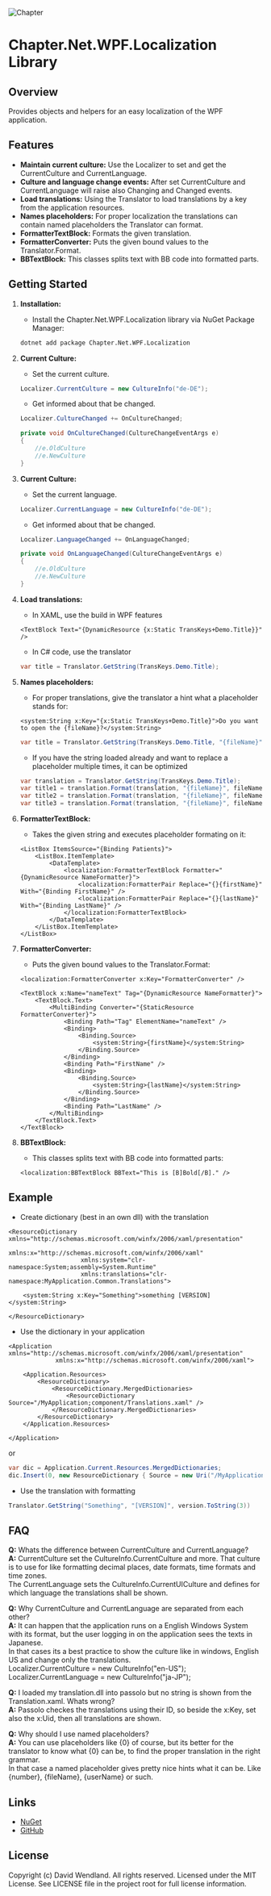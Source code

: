 ![Chapter](https://raw.githubusercontent.com/dwndland/Chapter.Net.WPF.Localization/master/Icon.png)

# Chapter.Net.WPF.Localization Library

## Overview
Provides objects and helpers for an easy localization of the WPF application.

## Features
- **Maintain current culture:** Use the Localizer to set and get the CurrentCulture and CurrentLanguage.
- **Culture and language change events:** After set CurrentCulture and CurrentLanguage will raise also Changing and Changed events.
- **Load translations:** Using the Translator to load translations by a key from the application resources.
- **Names placeholders:** For proper localization the translations can contain named placeholders the Translator can format.
- **FormatterTextBlock:** Formats the given translation.
- **FormatterConverter:** Puts the given bound values to the Translator.Format.
- **BBTextBlock:** This classes splits text with BB code into formatted parts.

## Getting Started

1. **Installation:**
    - Install the Chapter.Net.WPF.Localization library via NuGet Package Manager:
    ```bash
    dotnet add package Chapter.Net.WPF.Localization
    ```

2. **Current Culture:**
    - Set the current culture.
    ```csharp
    Localizer.CurrentCulture = new CultureInfo("de-DE");
    ```
    - Get informed about that be changed.
    ```csharp
    Localizer.CultureChanged += OnCultureChanged;

    private void OnCultureChanged(CultureChangeEventArgs e)
    {
        //e.OldCulture
        //e.NewCulture
    }
    ```

3. **Current Culture:**
    - Set the current language.
    ```csharp
    Localizer.CurrentLanguage = new CultureInfo("de-DE");
    ```
    - Get informed about that be changed.
    ```csharp
    Localizer.LanguageChanged += OnLanguageChanged;

    private void OnLanguageChanged(CultureChangeEventArgs e)
    {
        //e.OldCulture
        //e.NewCulture
    }
    ```

4. **Load translations:**
    - In XAML, use the build in WPF features
    ```xaml
    <TextBlock Text="{DynamicResource {x:Static TransKeys+Demo.Title}}" />
    ```
    - In C# code, use the translator
    ```csharp
    var title = Translator.GetString(TransKeys.Demo.Title);
    ```

5. **Names placeholders:**
    - For proper translations, give the translator a hint what a placeholder stands for:
    ```xaml
    <system:String x:Key="{x:Static TransKeys+Demo.Title}">Do you want to open the {fileName}?</system:String>
    ```
    ```csharp
    var title = Translator.GetString(TransKeys.Demo.Title, "{fileName}", fileName);
    ```
    - If you have the string loaded already and want to replace a placeholder multiple times, it can be optimized
    ```csharp
    var translation = Translator.GetString(TransKeys.Demo.Title);
    var title1 = translation.Format(translation, "{fileName}", fileName1);
    var title2 = translation.Format(translation, "{fileName}", fileName2);
    var title3 = translation.Format(translation, "{fileName}", fileName3);
    ```

6. **FormatterTextBlock:**
    - Takes the given string and executes placeholder formating on it:
    ```xaml
    <ListBox ItemsSource="{Binding Patients}">
        <ListBox.ItemTemplate>
            <DataTemplate>
                <localization:FormatterTextBlock Formatter="{DynamicResource NameFormatter}">
                    <localization:FormatterPair Replace="{}{firstName}" With="{Binding FirstName}" />
                    <localization:FormatterPair Replace="{}{lastName}" With="{Binding LastName}" />
                </localization:FormatterTextBlock>
            </DataTemplate>
        </ListBox.ItemTemplate>
    </ListBox>
    ```

7. **FormatterConverter:**
    - Puts the given bound values to the Translator.Format:
    ```xaml
    <localization:FormatterConverter x:Key="FormatterConverter" />
    
    <TextBlock x:Name="nameText" Tag="{DynamicResource NameFormatter}">
        <TextBlock.Text>
            <MultiBinding Converter="{StaticResource FormatterConverter}">
                <Binding Path="Tag" ElementName="nameText" />
                <Binding>
                    <Binding.Source>
                        <system:String>{firstName}</system:String>
                    </Binding.Source>
                </Binding>
                <Binding Path="FirstName" />
                <Binding>
                    <Binding.Source>
                        <system:String>{lastName}</system:String>
                    </Binding.Source>
                </Binding>
                <Binding Path="LastName" />
            </MultiBinding>
        </TextBlock.Text>
    </TextBlock>
    ```

8. **BBTextBlock:**
    - This classes splits text with BB code into formatted parts:
    ```xaml
    <localization:BBTextBlock BBText="This is [B]Bold[/B]." />
    ```

## Example
- Create dictionary (best in an own dll) with the translation
```xaml
<ResourceDictionary xmlns="http://schemas.microsoft.com/winfx/2006/xaml/presentation"
                    xmlns:x="http://schemas.microsoft.com/winfx/2006/xaml"
                    xmlns:system="clr-namespace:System;assembly=System.Runtime"
                    xmlns:translations="clr-namespace:MyApplication.Common.Translations">

    <system:String x:Key="Something">something [VERSION]</system:String>

</ResourceDictionary>
```
- Use the dictionary in your application
```xaml
<Application xmlns="http://schemas.microsoft.com/winfx/2006/xaml/presentation"
             xmlns:x="http://schemas.microsoft.com/winfx/2006/xaml">

    <Application.Resources>
        <ResourceDictionary>
            <ResourceDictionary.MergedDictionaries>
                <ResourceDictionary Source="/MyApplication;component/Translations.xaml" />
            </ResourceDictionary.MergedDictionaries>
        </ResourceDictionary>
    </Application.Resources>

</Application>
```
or
```csharp
var dic = Application.Current.Resources.MergedDictionaries;
dic.Insert(0, new ResourceDictionary { Source = new Uri("/MyApplication;component/Translations.xaml", UriKind.RelativeOrAbsolute) });
```
- Use the translation with formatting
```csharp
Translator.GetString("Something", "[VERSION]", version.ToString(3))
```

## FAQ
**Q:** Whats the difference between CurrentCulture and CurrentLanguage?  
**A:** CurrentCulture set the CultureInfo.CurrentCulture and more. That culture is to use for like formatting decimal places, date formats, time formats and time zones.  
The CurrentLanguage sets the CultureInfo.CurrentUICulture and defines for which language the translations shall be shown.  

**Q:** Why CurrentCulture and CurrentLanguage are separated from each other?  
**A:** It can happen that the application runs on a English Windows System with its format, but the user logging in on the application sees the texts in Japanese.  
In that cases its a best practice to show the culture like in windows, English US and change only the translations.  
Localizer.CurrentCulture = new CultureInfo("en-US");  
Localizer.CurrentLanguage = new CultureInfo("ja-JP");  

**Q:** I loaded my translation.dll into passolo but no string is shown from the Translation.xaml. Whats wrong?  
**A:** Passolo checkes the translations using their ID, so beside the x:Key, set also the x:Uid, then all translations are shown.

**Q:** Why should I use named placeholders?  
**A:** You can use placeholders like {0} of course, but its better for the translator to know what {0} can be, to find the proper translation in the right grammar.  
In that case a named placeholder gives pretty nice hints what it can be. Like {number}, {fileName}, {userName} or such.

## Links
* [NuGet](https://www.nuget.org/packages/Chapter.Net.WPF.Localization)
* [GitHub](https://github.com/dwndland/Chapter.Net.WPF.Localization)

## License
Copyright (c) David Wendland. All rights reserved.
Licensed under the MIT License. See LICENSE file in the project root for full license information.
